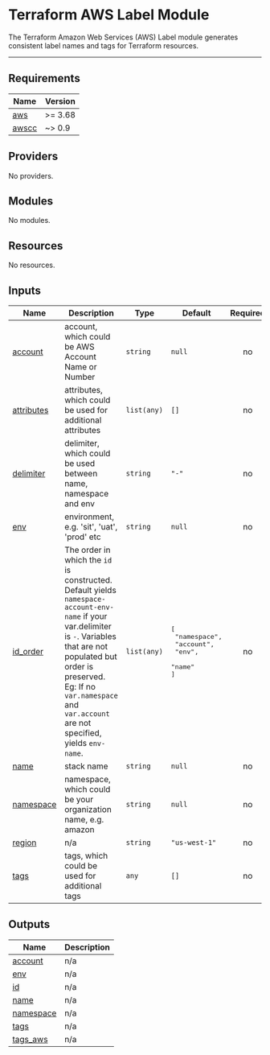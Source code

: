 
# Terraform AWS Label Module
The Terraform Amazon Web Services (AWS) Label module generates consistent label names and tags for Terraform resources.

---

## Requirements

| Name | Version |
|------|---------|
| <a name="requirement_aws"></a> [aws](#requirement\_aws) | >= 3.68 |
| <a name="requirement_awscc"></a> [awscc](#requirement\_awscc) | ~> 0.9 |

## Providers

No providers.

## Modules

No modules.

## Resources

No resources.

## Inputs

| Name | Description | Type | Default | Required |
|------|-------------|------|---------|:--------:|
| <a name="input_account"></a> [account](#input\_account) | account, which could be AWS Account Name or Number | `string` | `null` | no |
| <a name="input_attributes"></a> [attributes](#input\_attributes) | attributes, which could be used for additional attributes | `list(any)` | `[]` | no |
| <a name="input_delimiter"></a> [delimiter](#input\_delimiter) | delimiter, which could be used between name, namespace and env | `string` | `"-"` | no |
| <a name="input_env"></a> [env](#input\_env) | environment, e.g. 'sit', 'uat', 'prod' etc | `string` | `null` | no |
| <a name="input_id_order"></a> [id\_order](#input\_id\_order) | The order in which the `id` is constructed. Default yields `namespace-account-env-name` if your var.delimiter is `-`. Variables that are not populated but order is preserved. Eg: If no `var.namespace` and `var.account` are not specified, yields `env-name`. | `list(any)` | <pre>[<br>  "namespace",<br>  "account",<br>  "env",<br>  "name"<br>]</pre> | no |
| <a name="input_name"></a> [name](#input\_name) | stack name | `string` | `null` | no |
| <a name="input_namespace"></a> [namespace](#input\_namespace) | namespace, which could be your organization name, e.g. amazon | `string` | `null` | no |
| <a name="input_region"></a> [region](#input\_region) | n/a | `string` | `"us-west-1"` | no |
| <a name="input_tags"></a> [tags](#input\_tags) | tags, which could be used for additional tags | `any` | `[]` | no |

## Outputs

| Name | Description |
|------|-------------|
| <a name="output_account"></a> [account](#output\_account) | n/a |
| <a name="output_env"></a> [env](#output\_env) | n/a |
| <a name="output_id"></a> [id](#output\_id) | n/a |
| <a name="output_name"></a> [name](#output\_name) | n/a |
| <a name="output_namespace"></a> [namespace](#output\_namespace) | n/a |
| <a name="output_tags"></a> [tags](#output\_tags) | n/a |
| <a name="output_tags_aws"></a> [tags\_aws](#output\_tags\_aws) | n/a |
